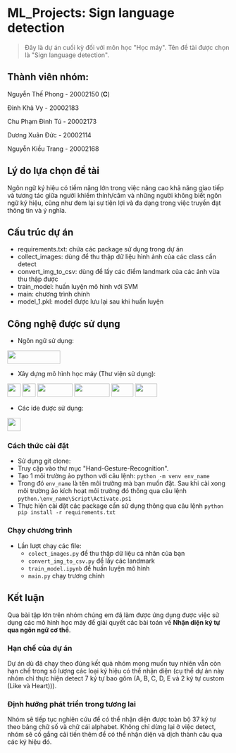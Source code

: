 # ML_Projects: Sign language detection
> Đây là dự án cuối kỳ đối với môn học "Học máy". Tên đề tài được chọn là "Sign language detection".
## Thành viên nhóm:
Nguyễn Thế Phong - 20002150 (<b>C</b>) 

Đinh Khả Vy - 20002183

Chu Phạm Đình Tú - 20002173

Dương Xuân Đức - 20002114

Nguyễn Kiều Trang - 20002168

## Lý do lựa chọn đề tài
Ngôn ngữ ký hiệu có tiềm năng lớn trong việc nâng cao khả năng giao tiếp và tương tác giữa người khiếm thính/câm và những người không biết ngôn ngữ ký hiệu, cũng như đem lại sự tiện lợi và đa dạng trong việc truyền đạt thông tin và ý nghĩa.

## Cấu trúc dự án
- requirements.txt: chứa các package sử dụng trong dự án
- collect_images: dùng để thu thập dữ liệu hình ảnh của các class cần detect
- convert_img_to_csv: dùng để lấy các điểm landmark của các ảnh vừa thu thập được
- train_model: huấn luyện mô hình với SVM 
- main: chương trình chính 
- model_1.pkl: model được lưu lại sau khi huấn luyện

## Công nghệ được sử dụng
- Ngôn ngữ sử dụng:
<p>
  <a>
      <img src="https://upload.wikimedia.org/wikipedia/commons/thumb/f/f8/Python_logo_and_wordmark.svg/1280px-Python_logo_and_wordmark.svg.png" height="30" width="120">
  </a>
</p>

- Xây dựng mô hình học máy (Thư viện sử dụng): 
<p>
  <a>
      <img src="https://upload.wikimedia.org/wikipedia/commons/thumb/8/84/Matplotlib_icon.svg/1200px-Matplotlib_icon.svg.png" height="30" width="30">
  </a>

  <a>
      <img src="https://upload.wikimedia.org/wikipedia/commons/thumb/3/32/OpenCV_Logo_with_text_svg_version.svg/831px-OpenCV_Logo_with_text_svg_version.svg.png" height="30" width="30">
  </a>

  <a>
    <img src="https://upload.wikimedia.org/wikipedia/commons/thumb/3/31/NumPy_logo_2020.svg/2560px-NumPy_logo_2020.svg.png" height="30" width="80">
  </a>
  
   <a>
    <img src="https://upload.wikimedia.org/wikipedia/commons/thumb/e/ed/Pandas_logo.svg/2560px-Pandas_logo.svg.png" height="30" width="80">
  </a>
  
  <a>
    <img src="https://upload.wikimedia.org/wikipedia/commons/thumb/0/05/Scikit_learn_logo_small.svg/1200px-Scikit_learn_logo_small.svg.png" height="30" width="50">
  </a>

  <a>
    <img src="https://steam.oxxostudio.tw/image/python/ai/ai-mediapipe.jpg" height="30" width="50">
  </a>
</p>

- Các ide được sử dụng:
<p>
  <a>
    <img src="https://upload.wikimedia.org/wikipedia/commons/thumb/9/9a/Visual_Studio_Code_1.35_icon.svg/2048px-Visual_Studio_Code_1.35_icon.svg.png" height="30" width="30">
  </a>
</p>

### Cách thức cài đặt
- Sử dụng git clone: 
- Truy cập vào thư mục "Hand-Gesture-Recognition". 
- Tạo 1 môi trường ảo python với câu lệnh: ```python -m venv env_name ```
- Trong đó ```env_name``` là tên môi trường mà bạn muốn đặt. Sau khi cài xong môi trường ảo kích hoạt môi trường đó thông qua câu lệnh ```python.\env_name\Script\Activate.ps1```
- Thực hiện cài đặt các package cần sử dụng thông qua câu lệnh ```python pip install -r requirements.txt ```

### Chạy chương trình
- Lần lượt chạy các file: 
    + ```colect_images.py``` để thu thập dữ liệu cá nhân của bạn
    + ```convert_img_to_csv.py``` để lấy các landmark
    + ```train_model.ipynb``` để huấn luyện mô hình
    + ```main.py``` chạy trương chính

## Kết luận
Qua bài tập lớn trên nhóm chúng em đã làm được ứng dụng được việc sử dụng các mô hình học máy để giải quyết các bài toán về  **Nhận diện ký tự qua ngôn ngữ cơ thể**.
### Hạn chế của dự án
Dự án dù đã chạy theo đúng kết quả nhóm mong muốn tuy nhiên vẫn còn hạn chế trong số lượng các loại ký hiệu có thể nhận diện (cụ thể dự án này nhóm chỉ thực hiện detect 7 ký tự bao gôm (A, B, C, D, E và 2 ký tự custom (Like và Heart))). 
### Định hướng phát triển trong tương lai
Nhóm sẽ tiếp tục nghiên cứu để có thể nhận diện được toàn bộ 37 ký tự theo bảng chữ số và chữ cái alphabet. Không chỉ dừng lại ở việc detect, nhóm sẽ cố gắng cải tiến thêm để có thể nhận diện và dịch thành câu qua các ký hiệu đó.

